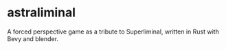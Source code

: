 # astraliminal
A forced perspective game as a tribute to Superliminal, written in Rust with Bevy and blender.
